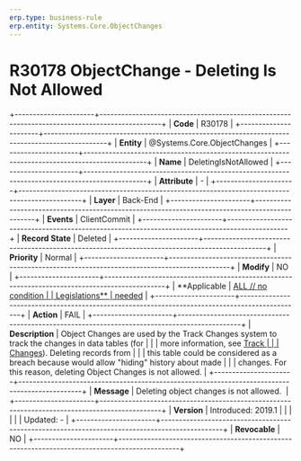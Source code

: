 ```yaml
---
erp.type: business-rule
erp.entity: Systems.Core.ObjectChanges
---
```


# R30178 ObjectChange - Deleting Is Not Allowed
+----------------------+-----------------------------------------------------------------------------------------------+
| **Code**             | R30178                                                                                        |
+----------------------+-----------------------------------------------------------------------------------------------+
| **Entity**           | @Systems.Core.ObjectChanges                                                                                  |
+----------------------+-----------------------------------------------------------------------------------------------+
| **Name**             | DeletingIsNotAllowed                                                                          |
+----------------------+-----------------------------------------------------------------------------------------------+
| **Attribute**        | \-                                                                                            |
+----------------------+-----------------------------------------------------------------------------------------------+
| **Layer**            | Back-End                                                                                      |
+----------------------+-----------------------------------------------------------------------------------------------+
| **Events**           | ClientCommit                                                                                  |
+----------------------+-----------------------------------------------------------------------------------------------+
| **Record State**     | Deleted                                                                                       |
+----------------------+-----------------------------------------------------------------------------------------------+
| **Priority**         | Normal                                                                                        |
+----------------------+-----------------------------------------------------------------------------------------------+
| **Modify**           | NO                                                                                            |
+----------------------+-----------------------------------------------------------------------------------------------+
| **Applicable         | [ALL // no condition                                                                          |
| Legislations**       | needed](https://confluence.erp.net/display/techdoc/Country+Specific+Functionality)            |
+----------------------+-----------------------------------------------------------------------------------------------+
| **Action**           | FAIL                                                                                          |
+----------------------+-----------------------------------------------------------------------------------------------+
| **Description**      | Object Changes are used by the Track Changes system to track the changes in data tables (for  |
|                      | more information, see [Track                                                                  |
|                      | Changes](https://confluence.erp.net/display/techdoc/Track+Changes)). Deleting records from    |
|                      | this table could be considered as a breach because would allow \"hiding\" history about made  |
|                      | changes. For this reason, deleting Object Changes is not allowed.                             |
+----------------------+-----------------------------------------------------------------------------------------------+
| **Message**          | Deleting object changes is not allowed.                                                       |
+----------------------+-----------------------------------------------------------------------------------------------+
| **Version**          | Introduced: 2019.1                                                                            |
|                      |                                                                                               |
|                      | Updated: -                                                                                    |
+----------------------+-----------------------------------------------------------------------------------------------+
| **Revocable**        | NO                                                                                            |
+----------------------+-----------------------------------------------------------------------------------------------+

  

  

  
